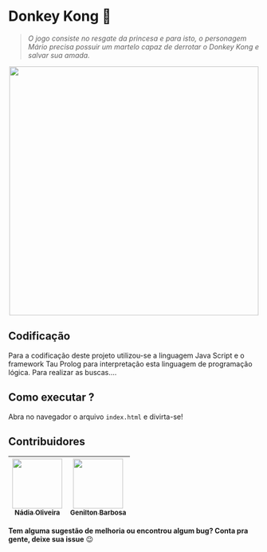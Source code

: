 # Donkey Kong :monkey:
<blockquote>
<p><strong></strong> <em>O jogo consiste no resgate da princesa e para isto, o personagem Mário precisa possuir um martelo capaz de derrotar o Donkey Kong e salvar sua amada.</em></p>
</blockquote>  
<p align="center">
    <img src="https://user-images.githubusercontent.com/41811634/69400716-793d9a80-0cd1-11ea-9955-f13ba7b5fbfa.png" width=500>
</p>

## Codificação
Para a codificação deste projeto utilizou-se a linguagem Java Script e o framework Tau Prolog para interpretação esta linguagem de programação lógica. Para realizar as buscas....

## Como executar ?
Abra no navegador o arquivo ```index.html``` e divirta-se!

## Contribuidores
[<img src="https://avatars0.githubusercontent.com/u/41811634?s=460&v=4" width="100px;"/><br/><sub><b>Nádia Oliveira</b></sub>](https://github.com/NadiaOliver)<br /> |[<img src="https://avatars1.githubusercontent.com/u/51803882?s=460&v=4" width="100px;"/><br /><sub><b>Genilton Barbosa</b></sub>](https://github.com/genilton2528)<br />
--------- | ------


**Tem alguma sugestão de melhoria ou encontrou algum bug? Conta pra gente, deixe sua issue** :wink: